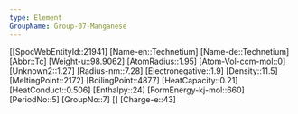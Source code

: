 ```yaml
---
type: Element
GroupName: Group-07-Manganese
---
```

[[SpocWebEntityId::21941]
[Name-en::Technetium]
[Name-de::Technetium]
[Abbr::Tc]
[Weight-u::98.9062]
[AtomRadius::1.95]
[Atom-Vol-ccm-mol::0]
[Unknown2::1.27]
[Radius-nm::7.28]
[Electronegative::1.9]
[Density::11.5]
[MeltingPoint::2172]
[BoilingPoint::4877]
[HeatCapacity::0.21]
[HeatConduct::0.506]
[Enthalpy::24]
[FormEnergy-kj-mol::660]
[PeriodNo::5]
[GroupNo::7]
[]
[Charge-e::43]

